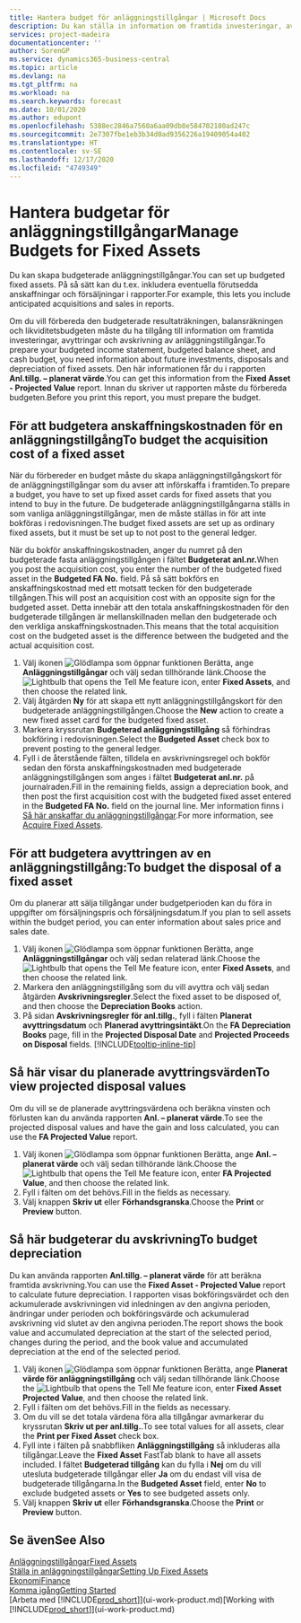 ```yaml
---
title: Hantera budget för anläggningstillgångar | Microsoft Docs
description: Du kan ställa in information om framtida investeringar, avyttringar och avskrivning av anläggningstillgångar för att förbereda budgetar och prognoser.
services: project-madeira
documentationcenter: ''
author: SorenGP
ms.service: dynamics365-business-central
ms.topic: article
ms.devlang: na
ms.tgt_pltfrm: na
ms.workload: na
ms.search.keywords: forecast
ms.date: 10/01/2020
ms.author: edupont
ms.openlocfilehash: 5388ec2846a7560a6aa09db8e584702180ad247c
ms.sourcegitcommit: 2e7307fbe1eb3b34d0ad9356226a19409054a402
ms.translationtype: HT
ms.contentlocale: sv-SE
ms.lasthandoff: 12/17/2020
ms.locfileid: "4749349"
---
```

# <a name="manage-budgets-for-fixed-assets"></a><span data-ttu-id="67f19-103">Hantera budgetar för anläggningstillgångar</span><span class="sxs-lookup"><span data-stu-id="67f19-103">Manage Budgets for Fixed Assets</span></span>
<span data-ttu-id="67f19-104">Du kan skapa budgeterade anläggningstillgångar.</span><span class="sxs-lookup"><span data-stu-id="67f19-104">You can set up budgeted fixed assets.</span></span> <span data-ttu-id="67f19-105">På så sätt kan du t.ex. inkludera eventuella förutsedda anskaffningar och försäljningar i rapporter.</span><span class="sxs-lookup"><span data-stu-id="67f19-105">For example, this lets you include anticipated acquisitions and sales in reports.</span></span>  

<span data-ttu-id="67f19-106">Om du vill förbereda den budgeterade resultaträkningen, balansräkningen och likviditetsbudgeten måste du ha tillgång till information om framtida investeringar, avyttringar och avskrivning av anläggningstillgångar.</span><span class="sxs-lookup"><span data-stu-id="67f19-106">To prepare your budgeted income statement, budgeted balance sheet, and cash budget, you need information about future investments, disposals and depreciation of fixed assets.</span></span> <span data-ttu-id="67f19-107">Den här informationen får du i rapporten **Anl.tillg. – planerat värde**.</span><span class="sxs-lookup"><span data-stu-id="67f19-107">You can get this information from the **Fixed Asset - Projected Value** report.</span></span> <span data-ttu-id="67f19-108">Innan du skriver ut rapporten måste du förbereda budgeten.</span><span class="sxs-lookup"><span data-stu-id="67f19-108">Before you print this report, you must prepare the budget.</span></span>  

## <a name="to-budget-the-acquisition-cost-of-a-fixed-asset"></a><span data-ttu-id="67f19-109">För att budgetera anskaffningskostnaden för en anläggningstillgång</span><span class="sxs-lookup"><span data-stu-id="67f19-109">To budget the acquisition cost of a fixed asset</span></span>
<span data-ttu-id="67f19-110">När du förbereder en budget måste du skapa anläggningstillgångskort för de anläggningstillgångar som du avser att införskaffa i framtiden.</span><span class="sxs-lookup"><span data-stu-id="67f19-110">To prepare a budget, you have to set up fixed asset cards for fixed assets that you intend to buy in the future.</span></span> <span data-ttu-id="67f19-111">De budgeterade anläggningstillgångarna ställs in som vanliga anläggningstillgångar, men de måste ställas in för att inte bokföras i redovisningen.</span><span class="sxs-lookup"><span data-stu-id="67f19-111">The budget fixed assets are set up as ordinary fixed assets, but it must be set up to not post to the general ledger.</span></span>

<span data-ttu-id="67f19-112">När du bokför anskaffningskostnaden, anger du numret på den budgeterade fasta anläggningstillgången i fältet **Budgeterat anl.nr.**</span><span class="sxs-lookup"><span data-stu-id="67f19-112">When you post the acquisition cost, you enter the number of the budgeted fixed asset in the **Budgeted FA No.** field.</span></span> <span data-ttu-id="67f19-113">På så sätt bokförs en anskaffningskostnad med ett motsatt tecken för den budgeterade tillgången.</span><span class="sxs-lookup"><span data-stu-id="67f19-113">This will post an acquisition cost with an opposite sign for the budgeted asset.</span></span> <span data-ttu-id="67f19-114">Detta innebär att den totala anskaffningskostnaden för den budgeterade tillgången är mellanskillnaden mellan den budgeterade och den verkliga anskaffningskostnaden.</span><span class="sxs-lookup"><span data-stu-id="67f19-114">This means that the total acquisition cost on the budgeted asset is the difference between the budgeted and the actual acquisition cost.</span></span>

1. <span data-ttu-id="67f19-115">Välj ikonen ![Glödlampa som öppnar funktionen Berätta](media/ui-search/search_small.png "Berätta vad du vill göra"), ange **Anläggningstillgångar** och välj sedan tillhörande länk.</span><span class="sxs-lookup"><span data-stu-id="67f19-115">Choose the ![Lightbulb that opens the Tell Me feature](media/ui-search/search_small.png "Tell me what you want to do") icon, enter **Fixed Assets**, and then choose the related link.</span></span>
2. <span data-ttu-id="67f19-116">Välj åtgärden **Ny** för att skapa ett nytt anläggningstillgångskort för den budgeterade anläggningstillgången.</span><span class="sxs-lookup"><span data-stu-id="67f19-116">Choose the **New** action to create a new fixed asset card for the budgeted fixed asset.</span></span>
3. <span data-ttu-id="67f19-117">Markera kryssrutan **Budgeterad anläggningstillgång** så förhindras bokföring i redovisningen.</span><span class="sxs-lookup"><span data-stu-id="67f19-117">Select the **Budgeted Asset** check box to prevent posting to the general ledger.</span></span>
4. <span data-ttu-id="67f19-118">Fyll i de återstående fälten, tilldela en avskrivningsregel och bokför sedan den första anskaffningskostnaden med budgeterade anläggningstillgången som anges i fältet **Budgeterat anl.nr.** på journalraden.</span><span class="sxs-lookup"><span data-stu-id="67f19-118">Fill in the remaining fields, assign a depreciation book, and then post the first acquisition cost with the budgeted fixed asset entered in the **Budgeted FA No.** field on the journal line.</span></span> <span data-ttu-id="67f19-119">Mer information finns i [Så här anskaffar du anläggningstillgångar](fa-how-acquire.md).</span><span class="sxs-lookup"><span data-stu-id="67f19-119">For more information, see [Acquire Fixed Assets](fa-how-acquire.md).</span></span>

## <a name="to-budget-the-disposal-of-a-fixed-asset"></a><span data-ttu-id="67f19-120">För att budgetera avyttringen av en anläggningstillgång:</span><span class="sxs-lookup"><span data-stu-id="67f19-120">To budget the disposal of a fixed asset</span></span>
<span data-ttu-id="67f19-121">Om du planerar att sälja tillgångar under budgetperioden kan du föra in uppgifter om försäljningspris och försäljningsdatum.</span><span class="sxs-lookup"><span data-stu-id="67f19-121">If you plan to sell assets within the budget period, you can enter information about sales price and sales date.</span></span>

1. <span data-ttu-id="67f19-122">Välj ikonen ![Glödlampa som öppnar funktionen Berätta](media/ui-search/search_small.png "Berätta vad du vill göra"), ange **Anläggningstillgångar** och välj sedan relaterad länk.</span><span class="sxs-lookup"><span data-stu-id="67f19-122">Choose the ![Lightbulb that opens the Tell Me feature](media/ui-search/search_small.png "Tell me what you want to do") icon, enter **Fixed Assets**, and then choose the related link.</span></span>
2. <span data-ttu-id="67f19-123">Markera den anläggningstillgång som du vill avyttra och välj sedan åtgärden **Avskrivningsregler**.</span><span class="sxs-lookup"><span data-stu-id="67f19-123">Select the fixed asset to be disposed of, and then choose the **Depreciation Books** action.</span></span>
3. <span data-ttu-id="67f19-124">På sidan **Avskrivningsregler för anl.tillg.**, fyll i fälten **Planerat avyttringsdatum** och **Planerad avyttringsintäkt**.</span><span class="sxs-lookup"><span data-stu-id="67f19-124">On the **FA Depreciation Books** page, fill in the **Projected Disposal Date** and **Projected Proceeds on Disposal** fields.</span></span> [!INCLUDE[tooltip-inline-tip](includes/tooltip-inline-tip_md.md)]

## <a name="to-view-projected-disposal-values"></a><span data-ttu-id="67f19-125">Så här visar du planerade avyttringsvärden</span><span class="sxs-lookup"><span data-stu-id="67f19-125">To view projected disposal values</span></span>
<span data-ttu-id="67f19-126">Om du vill se de planerade avyttringsvärdena och beräkna vinsten och förlusten kan du använda rapporten **Anl. – planerat värde**.</span><span class="sxs-lookup"><span data-stu-id="67f19-126">To see the projected disposal values and have the gain and loss calculated, you can use the **FA Projected Value** report.</span></span>

1. <span data-ttu-id="67f19-127">Välj ikonen ![Glödlampa som öppnar funktionen Berätta](media/ui-search/search_small.png "Berätta vad du vill göra"), ange **Anl. – planerat värde** och välj sedan tillhörande länk.</span><span class="sxs-lookup"><span data-stu-id="67f19-127">Choose the ![Lightbulb that opens the Tell Me feature](media/ui-search/search_small.png "Tell me what you want to do") icon, enter **FA Projected Value**, and then choose the related link.</span></span>
2. <span data-ttu-id="67f19-128">Fyll i fälten om det behövs.</span><span class="sxs-lookup"><span data-stu-id="67f19-128">Fill in the fields as necessary.</span></span>
3. <span data-ttu-id="67f19-129">Välj knappen **Skriv ut** eller **Förhandsgranska**.</span><span class="sxs-lookup"><span data-stu-id="67f19-129">Choose the **Print** or **Preview** button.</span></span>

## <a name="to-budget-depreciation"></a><span data-ttu-id="67f19-130">Så här budgeterar du avskrivning</span><span class="sxs-lookup"><span data-stu-id="67f19-130">To budget depreciation</span></span>
<span data-ttu-id="67f19-131">Du kan använda rapporten **Anl.tillg. – planerat värde** för att beräkna framtida avskrivning.</span><span class="sxs-lookup"><span data-stu-id="67f19-131">You can use the **Fixed Asset - Projected Value** report to calculate future depreciation.</span></span> <span data-ttu-id="67f19-132">I rapporten visas bokföringsvärdet och den ackumulerade avskrivningen vid inledningen av den angivna perioden, ändringar under perioden och bokföringsvärde och ackumulerad avskrivning vid slutet av den angivna perioden.</span><span class="sxs-lookup"><span data-stu-id="67f19-132">The report shows the book value and accumulated depreciation at the start of the selected period, changes during the period, and the book value and accumulated depreciation at the end of the selected period.</span></span>

1. <span data-ttu-id="67f19-133">Välj ikonen ![Glödlampa som öppnar funktionen Berätta](media/ui-search/search_small.png "Berätta vad du vill göra"), ange **Planerat värde för anläggningstillgång** och välj sedan tillhörande länk.</span><span class="sxs-lookup"><span data-stu-id="67f19-133">Choose the ![Lightbulb that opens the Tell Me feature](media/ui-search/search_small.png "Tell me what you want to do") icon, enter **Fixed Asset Projected Value**, and then choose the related link.</span></span>
2. <span data-ttu-id="67f19-134">Fyll i fälten om det behövs.</span><span class="sxs-lookup"><span data-stu-id="67f19-134">Fill in the fields as necessary.</span></span>
3. <span data-ttu-id="67f19-135">Om du vill se det totala värdena föra alla tillgångar avmarkerar du kryssrutan **Skriv ut per anl.tillg.**.</span><span class="sxs-lookup"><span data-stu-id="67f19-135">To see total values for all assets, clear the **Print per Fixed Asset** check box.</span></span>
4. <span data-ttu-id="67f19-136">Fyll inte i fälten på snabbfliken **Anläggningstillgång** så inkluderas alla tillgångar.</span><span class="sxs-lookup"><span data-stu-id="67f19-136">Leave the **Fixed Asset** FastTab blank to have all assets included.</span></span> <span data-ttu-id="67f19-137">I fältet **Budgeterad tillgång** kan du fylla i **Nej** om du vill utesluta budgeterade tillgångar eller **Ja** om du endast vill visa de budgeterade tillgångarna.</span><span class="sxs-lookup"><span data-stu-id="67f19-137">In the **Budgeted Asset** field, enter **No** to exclude budgeted assets or **Yes** to see budgeted assets only.</span></span>
5. <span data-ttu-id="67f19-138">Välj knappen **Skriv ut** eller **Förhandsgranska**.</span><span class="sxs-lookup"><span data-stu-id="67f19-138">Choose the **Print** or **Preview** button.</span></span>

## <a name="see-also"></a><span data-ttu-id="67f19-139">Se även</span><span class="sxs-lookup"><span data-stu-id="67f19-139">See Also</span></span>
[<span data-ttu-id="67f19-140">Anläggningstillgångar</span><span class="sxs-lookup"><span data-stu-id="67f19-140">Fixed Assets</span></span>](fa-manage.md)  
[<span data-ttu-id="67f19-141">Ställa in anläggningstillgångar</span><span class="sxs-lookup"><span data-stu-id="67f19-141">Setting Up Fixed Assets</span></span>](fa-setup.md)  
[<span data-ttu-id="67f19-142">Ekonomi</span><span class="sxs-lookup"><span data-stu-id="67f19-142">Finance</span></span>](finance.md)  
[<span data-ttu-id="67f19-143">Komma igång</span><span class="sxs-lookup"><span data-stu-id="67f19-143">Getting Started</span></span>](product-get-started.md)  
<span data-ttu-id="67f19-144">[Arbeta med [!INCLUDE[prod_short](includes/prod_short.md)]](ui-work-product.md)</span><span class="sxs-lookup"><span data-stu-id="67f19-144">[Working with [!INCLUDE[prod_short](includes/prod_short.md)]](ui-work-product.md)</span></span>
